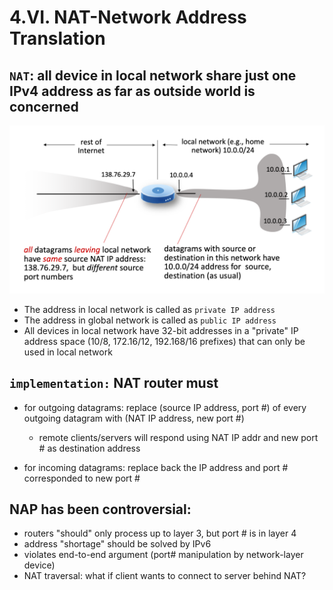 # 4.VI. NAT-Network Address Translation

## `NAT`: all device in local network share just one IPv4 address as far as outside world is concerned

<img src="imgs/network_address_translation.png">

* The address in local network is called as `private IP address`
* The address in global network is called as `public IP address`
* All devices in local network have 32-bit addresses in a "private" IP address space (10/8, 172.16/12, 192.168/16 prefixes) that can only be used in local network

## `implementation:` NAT router must

* for outgoing datagrams: replace (source IP address, port #) of every outgoing datagram with (NAT IP address, new port #)
    * remote clients/servers will respond using NAT IP addr and new port # as destination address

* for incoming datagrams: replace back the IP address and port # corresponded to new port #

## NAP has been controversial:

* routers "should" only process up to layer 3, but port # is in layer 4
* address "shortage" should be solved by IPv6
* violates end-to-end argument (port# manipulation by network-layer device)
* NAT traversal: what if client wants to connect to server behind NAT?